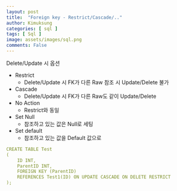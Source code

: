 ```yaml
---
layout: post
title:  "Foreign key - Restrict/Cascade/.."
author: Kimuksung
categories: [ sql ]
tags: [ Sql ]
image: assets/images/sql.png
comments: False
---
```


Delete/Update 시 옵션

- Restrict
    - Delete/Update 시 FK가 다른 Raw 참조 시 Update/Delete 불가
- Cascade
    - Delete/Update 시 FK가 다른 Raw도 같이 Update/Delete
- No Action
    - Restrict와 동일
- Set Null
    - 참조하고 있는 값은 Null로 세팅
- Set default
    - 참조하고 있는 값을 Default 값으로

```yaml
CREATE TABLE Test
(
    ID INT,
    ParentID INT,
    FOREIGN KEY (ParentID)
    REFERENCES Test1(ID) ON UPDATE CASCADE ON DELETE RESTRICT
);
```